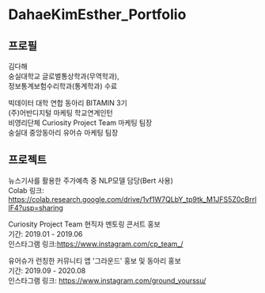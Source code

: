 # DahaeKimEsther_Portfolio

## 프로필
김다해  
숭실대학교 글로벌통상학과(무역학과),  
정보통계보험수리학과(통계학과) 수료

빅데이터 대학 연합 동아리 BITAMIN 3기  
(주)어반디지털 마케팅 학교연계인턴  
비영리단체 Curiosity Project Team 마케팅 팀장  
숭실대 중앙동아리 유어슈 마케팅 팀장  

## 프로젝트
뉴스기사를 활용한 주가예측 중 NLP모델 담당(Bert 사용)  
Colab 링크: https://colab.research.google.com/drive/1vf1W7QLbY_tp9tk_M1JFS5Z0cBrrlIF4?usp=sharing     

Curiosity Project Team 현직자 멘토링 콘서트 홍보  
기간: 2019.01 - 2019.06  
인스타그램 링크:https://www.instagram.com/cp_team_/  

유어슈가 런칭한 커뮤니티 앱 '그라운드' 홍보 및 동아리 홍보  
기간: 2019.09 - 2020.08  
인스타그램 링크: https://www.instagram.com/ground_yourssu/  
